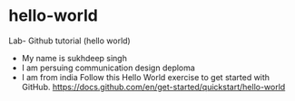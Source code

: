 # hello-world
Lab- Github tutorial (hello world)
- My name is sukhdeep singh 
- I am persuing communication design deploma 
- I am from india 
Follow this Hello World exercise to get started with GitHub. https://docs.github.com/en/get-started/quickstart/hello-world 
